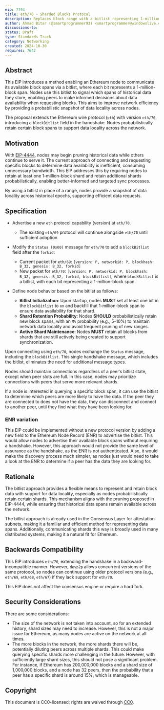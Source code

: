 ```yaml
---
eip: 7793
title: eth/70 - Sharded Blocks Protocol
description: Replaces block range with a bitlist representing 1-million-block spans in the handshake, with probabilistic shard retention
author: Ahmad Bitar (@smartprogrammer93) <smartprogrammer@windowslive.com>, Giulio Rebuffo (@Giulio2002)
discussions-to: 
status: Draft
type: Standards Track
category: Networking
created: 2024-10-30
requires: 7642
---
```


## Abstract

This EIP introduces a method enabling an Ethereum node to communicate its available block spans via a bitlist, where each bit represents a 1-million-block span. Nodes use this bitlist to signal which spans of historical data they store, enabling peers to make informed decisions about data availability when requesting blocks. This aims to improve network efficiency by providing a probabilistic snapshot of data locality across nodes.

The proposal extends the Ethereum wire protocol (`eth`) with version `eth/70`, introducing a `blockBitlist` field in the handshake. Nodes probabilistically retain certain block spans to support data locality across the network.

## Motivation

With [EIP-4444](./eip-4444.md), nodes may begin pruning historical data while others continue to serve it. The current approach of connecting and requesting specific blocks to determine data availability is inefficient, consuming unnecessary bandwidth. This EIP addresses this by requiring nodes to retain at least one 1-million-block shard and retain additional shards probabilistically, enabling better-informed and targeted sync processes.

By using a bitlist in place of a range, nodes provide a snapshot of data locality across historical epochs, supporting efficient data requests.

## Specification

- Advertise a new `eth` protocol capability (version) at `eth/70`.
  - The existing `eth/69` protocol will continue alongside `eth/70` until sufficient adoption.
- Modify the `Status (0x00)` message for `eth/70` to add a `blockBitlist` field after the `forkid`:
  - Current packet for `eth/69`: `[version: P, networkid: P, blockhash: B_32, genesis: B_32, forkid]`
  - New packet for `eth/70`: `[version: P, networkid: P, blockhash: B_32, genesis: B_32, forkid, blockBitlist]`,
  where `blockBitlist` is a bitlist, with each bit representing a 1-million-block span.

- Define node behavior based on the bitlist as follows:
  - **Bitlist Initialization**: Upon startup, nodes **MUST** set at least one bit in the `blockBitlist` to `on` and backfill that 1-million-block span to ensure data availability for that shard.
  - **Shard Retention Probability**: Nodes **SHOULD** probabilistically retain new block spans, with an `M%` probability (e.g., 5–10%) to maintain network data locality and avoid frequent pruning of new ranges.
  - **Active Shard Maintenance**: Nodes **MUST** retain all blocks from shards that are still actively being created to support synchronization.

Upon connecting using `eth/70`, nodes exchange the `Status` message, including the `blockBitlist`. This single handshake message, which includes the bitlist, eliminates the need for additional message types.

Nodes should maintain connections regardless of a peer’s bitlist state, except when peer slots are full. In this case, nodes may prioritize connections with peers that serve more relevant shards.

If a node is interested in querying a specific block span, it can use the bitlist to determine which peers are more likely to have the data. If the peer they are connected to does not have the data, they can disconnect and connect to another peer, until they find what they have been looking for.

### ENR variation

This EIP could be implemented without a new protocol version by adding a new field to the Ethereum Node Record (ENR) to advertise the bitlist. This would allow nodes to advertise their available block spans without requiring a handshake. However, this approach would not provide the same level of assurance as the handshake, as the ENR is not authenticated. Also, it would make the discovery process much simpler, as nodes just would need to take a look at the ENR to determine if a peer has the data they are looking for.

## Rationale

The bitlist approach provides a flexible means to represent and retain block data with support for data locality, especially as nodes probabilistically retain certain shards. This mechanism aligns with the pruning proposed in EIP-4444, while ensuring that historical data spans remain available across the network.

The bitlist approach is already used in the Consensus Layer for attestation subnets, making it a familiar and efficient method for representing data spans. Additionally, communicating shards this way is broadly used in many distributed systems, making it a natural fit for Ethereum.

## Backwards Compatibility

This EIP introduces `eth/70`, extending the handshake in a backward-incompatible manner. However, `devp2p` allows concurrent versions of the same protocol, so nodes can continue using older protocol versions (e.g., `eth/69`, `eth/68`, `eth/67`) if they lack support for `eth/70`.

This EIP does not affect the consensus engine or require a hard fork.

## Security Considerations

There are some considerations:

* The size of the network is not taken into account, so for an extended history, shard sizes may need to increase. However, this is not a major issue for Ethereum, as many nodes are active on the network at all times.
* The more blocks in the network, the more shards there will be, potentially diluting peers across multiple shards. This could make querying specific shards more challenging in the future. However, with sufficiently large shard sizes, this should not pose a significant problem. For instance, if Ethereum has 200,000,000 blocks and a shard size of 1,000,000 blocks, and a node has 32 peers, then the probability that a peer has a specific shard is around 15%, which is manageable.

## Copyright

This document is CC0-licensed; rights are waived through [CC0](../LICENSE.md).
